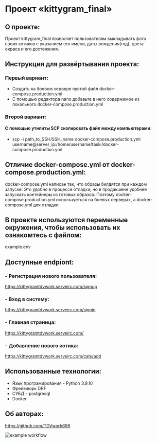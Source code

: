 # Проект «kittygram_final»

## О проекте:
Проект kittygram_final позволяет пользователям выкладывать фото своих котиков с указанием его имени, даты рождения(год), цвета окраса и его достежения.

## Инструкция для развёртывания проекта:

### Первый вариант:

- Создать на боевом сервере пустой файл  docker-compose.production.yml
- С помощью редактора nano добавьте в него содержимое из локального docker-compose.production.yml 

### Второй вариант:
#### С помощью утилиты SCP скопировать файл между компьютерами:
- scp -i path_to_SSH/SSH_name docker-compose.production.yml \
    username@server_ip:/home/username/taski/docker-compose.production.yml

## Отличие docker-compose.yml от docker-compose.production.yml:
docker-compose.yml написан так, что образы билдятся при каждом запуске. Это удобно в процессе отладки, но в продакшене удобнее запускать контейнеры из готовых образов. Поэтому docker-compose.production.yml используеться на боевых серверах, а docker-compose.yml для отладки

## В проекте используются переменные окружения, чтобы использовать их ознакомтесь с файлом:
example.env

## Доступные endpiont:
### - Регистрация нового пользователя:
https://kittygramtdvwork.serveirc.com/signup

### - Вход в систему:
https://kittygramtdvwork.serveirc.com/signin

### - Главная страница:
https://kittygramtdvwork.serveirc.com/

### - Добавление нового котика:
https://kittygramtdvwork.serveirc.com/cats/add

## Использованные технологии:
- Язык програмирования - Python 3.9.10
- Фреймворк DRF
- СУБД - postgresql
- Docker

## Об авторах:
https://github.com/TDVwork696

![example workflow](https://github.com/github/docs/actions/workflows/main.yml)

